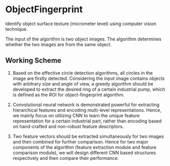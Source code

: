 # ObjectFingerprint
Identify object surface texture (micrometer level) using computer vision technique.

The input of the algorithm is two object images. The algorithm determines whether the two images are from the same object. 

## Working Scheme

1. Based on the effective circle detection algorithms, all circles in the image are firstly detected. 
Considering the input image contains objects with arbitrary size and angle of view, 
a greedy algorithm should be developed to extract the desired ring of a certain industrial pump, 
which is defined as the ROI for object-fingerprint algorithm.

2. Convolutional neural network is demonstrated powerful for extracting hierarchical
features and encoding multi-level representations. Hence, we mainly focus on utilizing
CNN to learn the unique feature representation for a certain industrial part, rather than
encoding based on hand-crafted and non-robust feature descriptors.

3. Two feature vectors should be extracted simultaneously for two images and then
combined for further comparison. Hence for two major components of the algorithm
(feature extraction module and feature comparison module), we will design different
CNN based structures respectively and then compare their performance.


